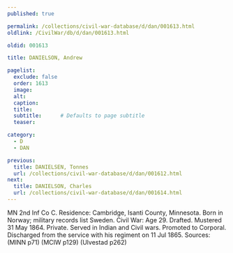 ```yaml
---
published: true

permalink: /collections/civil-war-database/d/dan/001613.html
oldlink: /CivilWar/db/d/dan/001613.html

oldid: 001613

title: DANIELSON, Andrew

pagelist:
  exclude: false
  order: 1613
  image: 
  alt:
  caption:
  title:
  subtitle:      # Defaults to page subtitle
  teaser:

category: 
  - D 
  - DAN

previous:
  title: DANIELSEN, Tonnes
  url: /collections/civil-war-database/d/dan/001612.html  
next:
  title: DANIELSON, Charles
  url: /collections/civil-war-database/d/dan/001614.html   
---
```

MN 2nd Inf Co C. Residence: Cambridge, Isanti County, Minnesota. Born in Norway; military records list Sweden. Civil War: Age 29. Drafted. Mustered 31 May 1864. Private. Served in Indian and Civil wars. Promoted to Corporal. Discharged from the service with his regiment on 11 Jul 1865. Sources: (MINN p71) (MCIW p129) (Ulvestad p262)